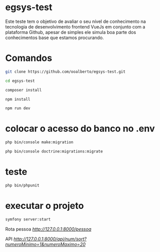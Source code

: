 # egsys-test

Este teste tem o objetivo de avaliar o seu nível de conhecimento na tecnologia de desenvolvimento frontend VueJs em conjunto com a plataforma Github, apesar de simples ele simula boa parte dos conhecimentos base que estamos procurando.

# Comandos

```bash
git clone https://github.com/ooalberto/egsys-test.git
```

```bash
cd egsys-test
```

```bash
composer install
```

```bash
npm install
```

```bash
npm run dev
```

# colocar o acesso do banco no .env

```bash
php bin/console make:migration
```

```bash
php bin/console doctrine:migrations:migrate
```

# teste

```bash
php bin/phpunit
```

# executar o projeto

```bash
symfony server:start
```

Rota pessoa *http://127.0.0.1:8000/pessoa*

API *http://127.0.0.1:8000/api/num/sort?numeroMinimo=1&numeroMaximo=20*


